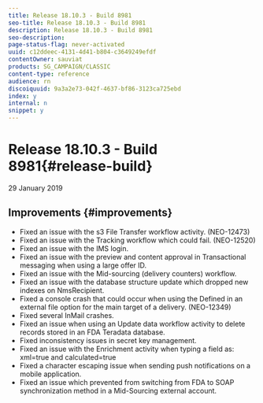 ```yaml
---
title: Release 18.10.3 - Build 8981
seo-title: Release 18.10.3 - Build 8981
description: Release 18.10.3 - Build 8981
seo-description: 
page-status-flag: never-activated
uuid: c12ddeec-4131-4d41-b804-c3649249efdf
contentOwner: sauviat
products: SG_CAMPAIGN/CLASSIC
content-type: reference
audience: rn
discoiquuid: 9a3a2e73-042f-4637-bf86-3123ca725ebd
index: y
internal: n
snippet: y
---
```


# Release 18.10.3 - Build 8981{#release-build}

29 January 2019

## Improvements {#improvements}

* Fixed an issue with the s3 File Transfer workflow activity. (NEO-12473) 
* Fixed an issue with the Tracking workflow which could fail. (NEO-12520) 
* Fixed an issue with the IMS login. 
* Fixed an issue with the preview and content approval in Transactional messaging when using a large offer ID. 
* Fixed an issue with the Mid-sourcing (delivery counters) workflow. 
* Fixed an issue with the database structure update which dropped new indexes on NmsRecipient. 
* Fixed a console crash that could occur when using the Defined in an external file option for the main target of a delivery. (NEO-12349) 
* Fixed several InMail crashes. 
* Fixed an issue when using an Update data workflow activity to delete records stored in an FDA Teradata database. 
* Fixed inconsistency issues in secret key management. 
* Fixed an issue with the Enrichment activity when typing a field as: xml=true and calculated=true
* Fixed a character escaping issue when sending push notifications on a mobile application. 
* Fixed an issue which prevented from switching from FDA to SOAP synchronization method in a Mid-Sourcing external account.

